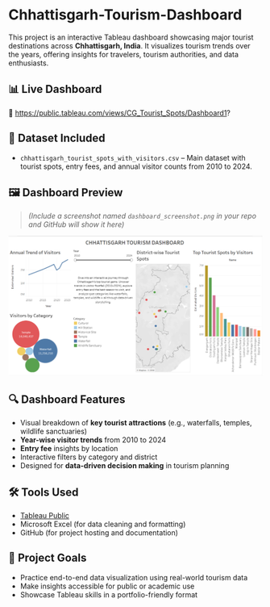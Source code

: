 # Chhattisgarh-Tourism-Dashboard

This project is an interactive Tableau dashboard showcasing major tourist destinations across **Chhattisgarh, India**. It visualizes tourism trends over the years, offering insights for travelers, tourism authorities, and data enthusiasts.

## 📊 Live Dashboard
🔗 https://public.tableau.com/views/CG_Tourist_Spots/Dashboard1?

## 📂 Dataset Included
- `chhattisgarh_tourist_spots_with_visitors.csv` – Main dataset with tourist spots, entry fees, and annual visitor counts from 2010 to 2024.

## 🖼️ Dashboard Preview
> *(Include a screenshot named `dashboard_screenshot.png` in your repo and GitHub will show it here)*

![Dashboard Screenshot](dashboard_screenshot.png)

## 🔍 Dashboard Features
- Visual breakdown of **key tourist attractions** (e.g., waterfalls, temples, wildlife sanctuaries)
- **Year-wise visitor trends** from 2010 to 2024
- **Entry fee** insights by location
- Interactive filters by category and district
- Designed for **data-driven decision making** in tourism planning

## 🛠️ Tools Used
- [Tableau Public](https://public.tableau.com/)
- Microsoft Excel (for data cleaning and formatting)
- GitHub (for project hosting and documentation)

## 📌 Project Goals
- Practice end-to-end data visualization using real-world tourism data
- Make insights accessible for public or academic use
- Showcase Tableau skills in a portfolio-friendly format



